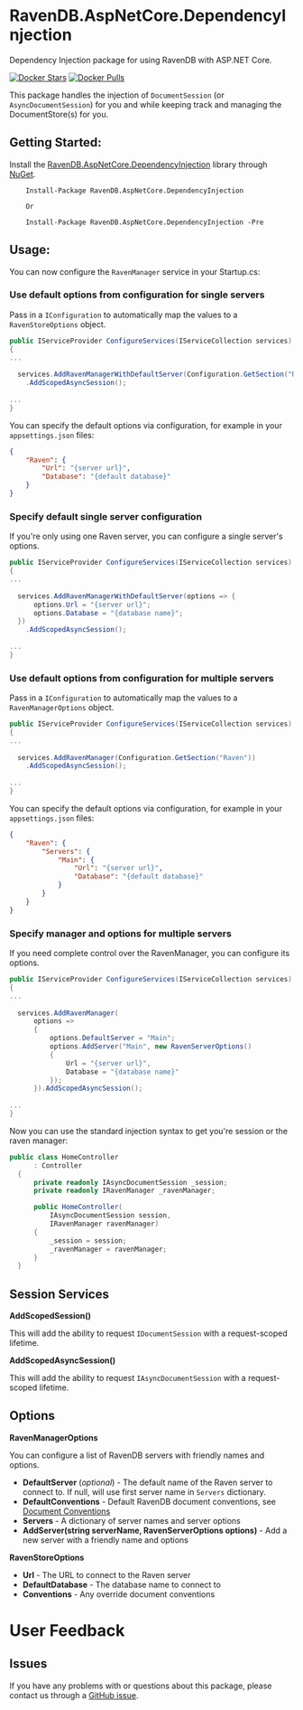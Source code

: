 # RavenDB.AspNetCore.DependencyInjection
Dependency Injection package for using RavenDB with ASP.NET Core.

[![Docker Stars](https://img.shields.io/nuget/v/RavenDB.AspNetCore.DependencyInjection.svg?style=flat)](https://www.nuget.org/packages/RavenDB.AspNetCore.DependencyInjection/)
[![Docker Pulls](https://img.shields.io/nuget/vpre/RavenDB.AspNetCore.DependencyInjection.svg?style=flat)](https://www.nuget.org/packages/RavenDB.AspNetCore.DependencyInjection/)

This package handles the injection of `DocumentSession` (or `AsyncDocumentSession`) for you and while keeping track and managing the DocumentStore(s) for you.

## Getting Started:
Install the [RavenDB.AspNetCore.DependencyInjection](https://www.nuget.org/packages/RavenDB.AspNetCore.DependencyInjection) library through [NuGet](https://nuget.org).
```
    Install-Package RavenDB.AspNetCore.DependencyInjection
    
    Or
    
    Install-Package RavenDB.AspNetCore.DependencyInjection -Pre
```    

## Usage:   

You can now configure the `RavenManager` service in your Startup.cs:

### Use default options from configuration for single servers

Pass in a `IConfiguration` to automatically map the values to a `RavenStoreOptions` object.


```csharp
public IServiceProvider ConfigureServices(IServiceCollection services)
{
...
	
  services.AddRavenManagerWithDefaultServer(Configuration.GetSection("Raven"))
    .AddScopedAsyncSession();
	
...
}
```

You can specify the default options via configuration, for example in your `appsettings.json` files:

```json
{
    "Raven": {
        "Url": "{server url}",
        "Database": "{default database}"
    }
}
```


### Specify default single server configuration

If you're only using one Raven server, you can configure a single server's options.

```csharp
public IServiceProvider ConfigureServices(IServiceCollection services)
{
...
	
  services.AddRavenManagerWithDefaultServer(options => {
      options.Url = "{server url}";
      options.Database = "{database name}";
  })
    .AddScopedAsyncSession();
	
...
}
```

### Use default options from configuration for multiple servers

Pass in a `IConfiguration` to automatically map the values to a `RavenManagerOptions` object.


```csharp
public IServiceProvider ConfigureServices(IServiceCollection services)
{
...
	
  services.AddRavenManager(Configuration.GetSection("Raven"))
    .AddScopedAsyncSession();
	
...
}
```

You can specify the default options via configuration, for example in your `appsettings.json` files:

```json
{
    "Raven": {
        "Servers": {
            "Main": {
                "Url": "{server url}",
                "Database": "{default database}"
            }
        }
    }
}
```

### Specify manager and options for multiple servers

If you need complete control over the RavenManager, you can configure its options.

```csharp
public IServiceProvider ConfigureServices(IServiceCollection services)
{
...
	
  services.AddRavenManager(
      options =>
      {
          options.DefaultServer = "Main";
          options.AddServer("Main", new RavenServerOptions()
          {
              Url = "{server url}",
              Database = "{database name}"
          });
      }).AddScopedAsyncSession();
	
...
}
```

Now you can use the standard injection syntax to get you're session or the raven manager:
```csharp
public class HomeController
      : Controller
  {
      private readonly IAsyncDocumentSession _session;
      private readonly IRavenManager _ravenManager;

      public HomeController(
          IAsyncDocumentSession session,
          IRavenManager ravenManager)
      {
          _session = session;
          _ravenManager = ravenManager;
      }
  }
```

## Session Services

**AddScopedSession()**

This will add the ability to request `IDocumentSession` with a request-scoped lifetime.

**AddScopedAsyncSession()**

This will add the ability to request `IAsyncDocumentSession` with a request-scoped lifetime.

## Options

**RavenManagerOptions**

You can configure a list of RavenDB servers with friendly names and options.

- **DefaultServer** (*optional*) - The default name of the Raven server to connect to. If null, will use first server name in `Servers` dictionary.
- **DefaultConventions** - Default RavenDB document conventions, see [Document Conventions](https://ravendb.net/docs/article-page/3.5/csharp/client-api/configuration/conventions/what-are-conventions)
- **Servers** - A dictionary of server names and server options
- **AddServer(string serverName, RavenServerOptions options)** - Add a new server with a friendly name and options

**RavenStoreOptions**

- **Url** - The URL to connect to the Raven server
- **DefaultDatabase** - The database name to connect to
- **Conventions** - Any override document conventions

# User Feedback

## Issues

If you have any problems with or questions about this package, please contact us through a [GitHub issue](https://github.com/FriendlyAgent/RavenDB.AspNetCore.DependencyInjection/issues).